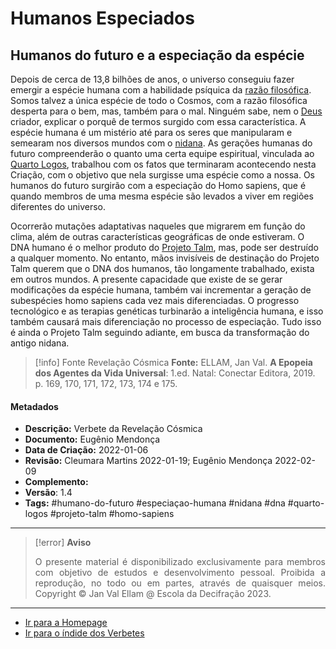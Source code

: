 # Humanos Especiados
## Humanos do futuro e a especiação da espécie

Depois de cerca de 13,8 bilhões de anos, o universo conseguiu fazer emergir a espécie humana com a habilidade psíquica da [razão filosófica](Razão%20Filosófica.md). Somos talvez a única espécie de todo o Cosmos, com a razão filosófica desperta para o bem, mas, também para o mal. Ninguém sabe, nem o [Deus](Deus.md) criador, explicar o porquê de termos surgido com essa característica. A espécie humana é um mistério até para os seres que manipularam e semearam nos diversos mundos com o [nidana](Nidana.md). As gerações humanas do futuro compreenderão o quanto uma certa equipe espiritual, vinculada ao [Quarto Logos](Quarto%20Logos.md), trabalhou com os fatos que terminaram acontecendo nesta Criação, com o objetivo que nela surgisse uma espécie como a nossa. Os humanos do futuro surgirão com a especiação do Homo sapiens, que é quando membros de uma mesma espécie são levados a viver em regiões diferentes do universo. 

Ocorrerão mutações adaptativas naqueles que migrarem em função do clima, além de outras características geográficas de onde estiveram. O DNA humano é o melhor produto do [Projeto Talm](Projeto%20Talm.md), mas, pode ser destruído a qualquer momento. No entanto, mãos invisíveis de destinação do Projeto Talm querem que o DNA dos humanos, tão longamente trabalhado, exista em outros mundos. A presente capacidade que existe de se gerar modificações da espécie humana, também vai incrementar a geração de subespécies homo sapiens cada vez mais diferenciadas. O progresso tecnológico e as terapias genéticas turbinarão a inteligência humana, e isso também causará mais diferenciação no processo de especiação. Tudo isso é ainda o Projeto Talm seguindo adiante, em busca da transformação do antigo nidana.    

> [!info] Fonte Revelação Cósmica
> **Fonte:** ELLAM, Jan Val. **A Epopeia dos Agentes da Vida Universal**: 1.ed. Natal: Conectar Editora, 2019. p. 169, 170, 171, 172, 173, 174 e 175.

#### Metadados

- **Descrição:** Verbete da Revelação Cósmica
- **Documento:** Eugênio Mendonça
- **Data de Criação:** 2022-01-06
- **Revisão:** Cleumara Martins 2022-01-19; Eugênio Mendonça 2022-02-09
- **Complemento:**  
- **Versão**: 1.4
- **Tags:** #humano-do-futuro #especiaçao-humana #nidana #dna #quarto-logos #projeto-talm #homo-sapiens 

---
> [!error] **Aviso**
> <p align="justify">O presente material é disponibilizado exclusivamente para membros com objetivo de estudos e desenvolvimento pessoal. Proibida a reprodução, no todo ou em partes, através de quaisquer meios. Copyright © Jan Val Ellam @ Escola da Decifração 2023. </p>

---
- [Ir para a Homepage](Homepage.canvas)
- [Ir para o índide dos Verbetes](ÍNDIDE%20GERAL%20DOS%20VERBETES.canvas)